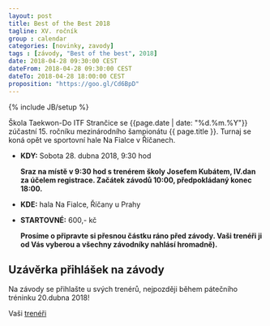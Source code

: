 ```yaml
---
layout: post
title: Best of the Best 2018
tagline: XV. ročník
group : calendar
categories: [novinky, zavody]
tags : [závody, "Best of the best", 2018]
date: 2018-04-28 09:30:00 CEST
dateFrom: 2018-04-28 09:30:00 CEST
dateTo: 2018-04-28 18:00:00 CEST
proposition: "https://goo.gl/Cd6BpD"
---
```

{% include JB/setup %}

Škola Taekwon-Do ITF Strančice se {{page.date | date: "%d.%m.%Y"}} zúčastní 15. ročníku mezinárodního šampionátu
{{ page.title }}. Turnaj se koná opět ve sportovní hale Na Fialce v Říčanech.

- **KDY:** Sobota 28. dubna 2018, 9:30 hod
  
  **Sraz na místě v 9:30 hod s trenérem školy Josefem Kubátem, IV.dan za účelem registrace. Začátek závodů 10:00, předpokládaný konec 18:00.**

- **KDE:** hala Na Fialce, Říčany u Prahy
- **STARTOVNÉ:** 600,- kč
  
  **Prosíme o připravte si přesnou částku ráno před závody. Vaši trenéři ji od Vás vyberou a všechny závodníky nahlásí hromadně).**

## Uzávěrka přihlášek na závody

Na závody se přihlašte u svých trenérů, nejpozději během pátečního tréninku 20.dubna 2018!

Vaši [trenéři](/treneri)
